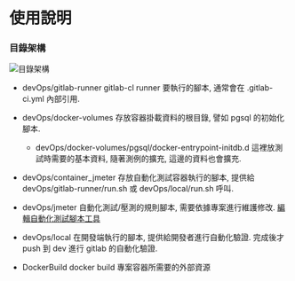 # 使用說明


### 目錄架構

![目錄架構](/devOps/images/001.png)

- devOps/gitlab-runner
gitlab-cl runner 要執行的腳本, 通常會在 .gitlab-ci.yml 內部引用.

- devOps/docker-volumes
存放容器掛載資料的根目錄, 譬如 pgsql 的初始化腳本.
	- devOps/docker-volumes/pgsql/docker-entrypoint-initdb.d
這裡放測試時需要的基本資料, 隨著測例的擴充, 這邊的資料也會擴充.

- devOps/container_jmeter
存放自動化測試容器執行的腳本, 提供給 devOps/gitlab-runner/run.sh 或 devOps/local/run.sh 呼叫.

- devOps/jmeter
自動化測試/壓測的規則腳本, 需要依據專案進行維護修改. [編輯自動化測試腳本工具](https://jmeter.apache.org/download_jmeter.cgi)

- devOps/local
在開發端執行的腳本, 提供給開發者進行自動化驗證. 完成後才 push 到 dev 進行 gitlab 的自動化驗證.

- DockerBuild
docker build 專案容器所需要的外部資源
